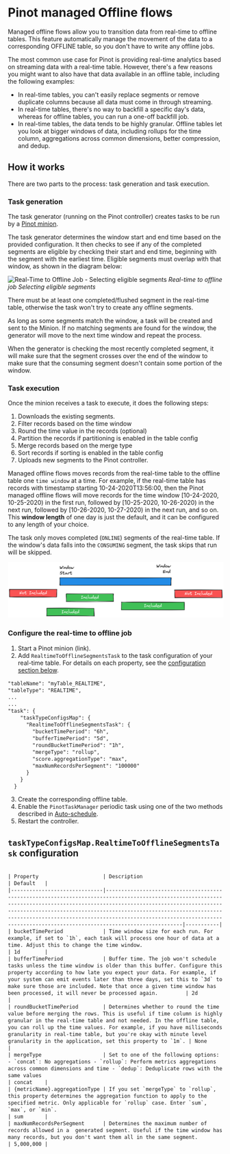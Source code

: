 # Pinot managed Offline flows

Managed offline flows allow you to transition data from real-time to offline tables. This feature automatically manage the movement of the data to a corresponding OFFLINE table, so you don't have to write any offline jobs.

The most common use case for Pinot is providing real-time analytics based on streaming data with a real-time table. However, there's a few reasons you might want to also have that data available in an offline table, including the following examples:

* In real-time tables, you can't easily replace segments or remove duplicate columns because all data must come in through streaming.
* In real-time tables, there's no way to backfill a specific day's data, whereas for offline tables, you can run a one-off backfill job.
* In real-time tables, the data tends to be highly granular. Offline tables let you look at bigger windows of data, including rollups for the time column, aggregations across common dimensions, better compression, and dedup.

## How it works

There are two parts to the process: task generation and task execution.

### Task generation

The task generator (running on the Pinot controller) creates tasks to be run by a [Pinot minion](https://docs.pinot.apache.org/basics/components/minion).

The task generator determines the window start and end time based on the provided configuration. It then checks to see if any of the completed segments are eligible by checking their start and end time, beginning with the segment with the earliest time. Eligible segments must overlap with that window, as shown in the diagram below:

![Real-Time to Offline Job - Selecting eligible segments](https://github.com/pinot-contrib/pinot-docs/blob/latest/img/realtime-offline.png) _Real-time to offline job Selecting eligible segments_

There must be at least one completed/flushed segment in the real-time table, otherwise the task won't try to create any offline segments.

As long as some segments match the window, a task will be created and sent to the Minion. If no matching segments are found for the window, the generator will move to the next time window and repeat the process.

When the generator is checking the most recently completed segment, it will make sure that the segment crosses over the end of the window to make sure that the consuming segment doesn't contain some portion of the window.

### Task execution

Once the minion receives a task to execute, it does the following steps:

1. Downloads the existing segments.
2. Filter records based on the time window
3. Round the time value in the records (optional)
4. Partition the records if partitioning is enabled in the table config
5. Merge records based on the merge type
6. Sort records if sorting is enabled in the table config
7. Uploads new segments to the Pinot controller.

Managed offline flows moves records from the real-time table to the offline table one `time window` at a time. For example, if the real-time table has records with timestamp starting 10-24-2020T13:56:00, then the Pinot managed offline flows will move records for the time window \[10-24-2020, 10-25-2020) in the first run, followed by \[10-25-2020, 10-26-2020) in the next run, followed by \[10-26-2020, 10-27-2020) in the next run, and so on. This **window length** of one day is just the default, and it can be configured to any length of your choice.

The task only moves completed (`ONLINE`) segments of the real-time table. If the window's data falls into the `CONSUMING` segment, the task skips that run will be skipped.

![Managed offline flows](../../.gitbook/assets/realtime-offline.png)

### Configure the real-time to offline job

1. Start a Pinot minion (link).
2. Add `RealtimeToOfflineSegmentsTask` to the task configuration of your real-time table. For details on each property, see the [configuration section below](https://github.com/pinot-contrib/pinot-docs/blob/latest/operators/operating-pinot/pinot-managed-offline-flows/README.md#tasktypeconfigsmaprealtimetoofflinesegmentstask-configuration).

```
"tableName": "myTable_REALTIME",
"tableType": "REALTIME",
...
...
"task": {
    "taskTypeConfigsMap": {
      "RealtimeToOfflineSegmentsTask": {
        "bucketTimePeriod": "6h",
        "bufferTimePeriod": "5d",
        "roundBucketTimePeriod": "1h",
        "mergeType": "rollup",
        "score.aggregationType": "max",
        "maxNumRecordsPerSegment": "100000"
      }
    }
  }
```

3. Create the corresponding offline table.
4. Enable the `PinotTaskManager` periodic task using one of the two methods described in [Auto-schedule](https://docs.pinot.apache.org/basics/components/minion#auto-schedule).
5. Restart the controller.

## `taskTypeConfigsMap.RealtimeToOfflineSegmentsTask` configuration

```

| Property                     | Description                                                                                                                                                                                                                                                                                                                                                                           | Default   |
|------------------------------|---------------------------------------------------------------------------------------------------------------------------------------------------------------------------------------------------------------------------------------------------------------------------------------------------------------------------------------------------------------------------------------|-----------|
| bucketTimePeriod             | Time window size for each run. For example, if set to `1h`, each task will process one hour of data at a time. Adjust this to change the time window.                                                                                                                                                                                                                                 | 1d        |
| bufferTimePeriod             | Buffer time. The job won't schedule tasks unless the time window is older than this buffer. Configure this property according to how late you expect your data. For example, if your system can emit events later than three days, set this to `3d` to make sure those are included. Note that once a given time window has been processed, it will never be processed again.         | 2d        |
| roundBucketTimePeriod        | Determines whether to round the time value before merging the rows. This is useful if time column is highly granular in the real-time table and not needed. In the offline table, you can roll up the time values. For example, if you have milliseconds granularity in real-time table, but you're okay with minute level granularity in the application, set this property to `1m`. | None      |
| mergeType                    | Set to one of the following options: - `concat`: No aggregations - `rollup`: Perform metrics aggregations across common dimensions and time - `dedup`: Deduplicate rows with the same values                                                                                                                                                                                          | concat    |
| {metricName}.aggregationType | If you set `mergeType` to `rollup`, this property determines the aggregation function to apply to the specified metric. Only applicable for `rollup` case. Enter `sum`, `max`, or `min`.                                                                                                                                                                                              | sum       |
| maxNumRecordsPerSegment      | Determines the maximum number of records allowed in a  generated segment. Useful if the time window has many records, but you don't want them all in the same segment.                                                                                                                                                                                                                | 5,000,000 |
```
